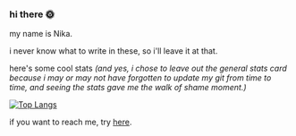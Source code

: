 ### hi there 🌞

my name is Nika. 

i never know what to write in these, so i'll leave it at that.

here's some cool stats *(and yes, i chose to leave out the general stats card because i may or may not have forgotten to update my git from time to time, and seeing the stats gave me the walk of shame moment.)*

[![Top Langs](https://github-readme-stats.vercel.app/api/top-langs/?username=nikacvet&theme=rose&layout=compact)](https://github.com/anuraghazra/github-readme-stats)

if you want to reach me, try [here](mailto:nika.cvetanovski@gmail.com).
